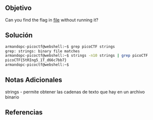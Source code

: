 ## Objetivo
Can you find the flag in [file](https://jupiter.challenges.picoctf.org/static/94d00153b0057d37da225ee79a846c62/strings) without running it?
## Solución
```bash
armandopc-picoctf@webshell:~$ grep picoCTF strings
grep: strings: binary file matches
armandopc-picoctf@webshell:~$ strings -n10 strings | grep picoCTF
picoCTF{5tRIng5_1T_d66c7bb7}
armandopc-picoctf@webshell:~$ 
```

## Notas Adicionales
strings - permite obtener las cadenas de texto que hay en un archivo binario
## Referencias